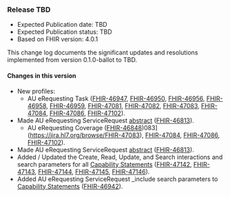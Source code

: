 ### Release TBD
- Expected Publication date: TBD
- Expected Publication status: TBD
- Based on FHIR version: 4.0.1

This change log documents the significant updates and resolutions implemented from version 0.1.0-ballot to TBD.

#### Changes in this version
- New profiles: 
  - AU eRequesting Task ([FHIR-46947](https://jira.hl7.org/browse/FHIR-46947), [FHIR-46950](https://jira.hl7.org/browse/FHIR-46950), [FHIR-46956](https://jira.hl7.org/browse/FHIR-46956), [FHIR-46958](https://jira.hl7.org/browse/FHIR-46958), [FHIR-46959](https://jira.hl7.org/browse/FHIR-46959), [FHIR-47081](https://jira.hl7.org/browse/FHIR-47081), [FHIR-47082](https://jira.hl7.org/browse/FHIR-47082), [FHIR-47083](https://jira.hl7.org/browse/FHIR-47083), [FHIR-47084](https://jira.hl7.org/browse/FHIR-47084), [FHIR-47086](https://jira.hl7.org/browse/FHIR-47086), [FHIR-47102](https://jira.hl7.org/browse/FHIR-47102)).
- Made AU eRequesting ServiceRequest [abstract](https://hl7.org/fhir/R4/structuredefinition-definitions.html#StructureDefinition.abstract) ([FHIR-46813](https://jira.hl7.org/browse/FHIR-46813)).
  - AU eRequesting Coverage ([FHIR-46848](https://jira.hl7.org/browse/FHIR-46848))083](https://jira.hl7.org/browse/FHIR-47083), [FHIR-47084](https://jira.hl7.org/browse/FHIR-47084), [FHIR-47086](https://jira.hl7.org/browse/FHIR-47086), [FHIR-47102](https://jira.hl7.org/browse/FHIR-47102)).
- Made AU eRequesting ServiceRequest [abstract](https://hl7.org/fhir/R4/structuredefinition-definitions.html#StructureDefinition.abstract) ([FHIR-46813](https://jira.hl7.org/browse/FHIR-46813)).
- Added / Updated the Create, Read, Update, and Search interactions and search parameters for all [Capability Statements](https://build.fhir.org/ig/hl7au/au-fhir-erequesting/capability-statements.html) ([FHIR-47142](https://jira.hl7.org/browse/FHIR-47142), [FHIR-47143](https://jira.hl7.org/browse/FHIR-47143), [FHIR-47144](https://jira.hl7.org/browse/FHIR-47144), [FHIR-47145](https://jira.hl7.org/browse/FHIR-47145), [FHIR-47146](https://jira.hl7.org/browse/FHIR-47146)). 
- Added AU eRequesting ServiceRequest _include search parameters to [Capability Statements](https://build.fhir.org/ig/hl7au/au-fhir-erequesting/capability-statements.html) ([FHIR-46942](https://jira.hl7.org/browse/FHIR-46942)).

